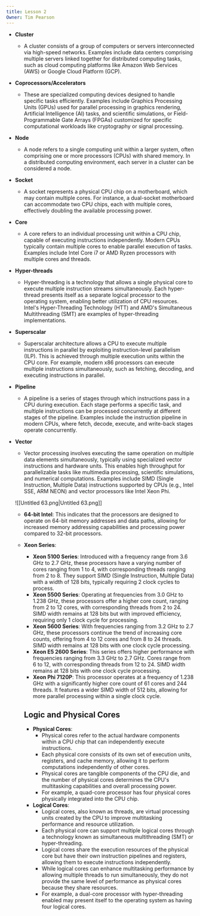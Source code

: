 ```yaml
---
title: Lesson 2
Owner: Tim Pearson
---
```

- **Cluster**
    - A cluster consists of a group of computers or servers interconnected via high-speed networks. Examples include data centers comprising multiple servers linked together for distributed computing tasks, such as cloud computing platforms like Amazon Web Services (AWS) or Google Cloud Platform (GCP).
- **Coprocessors/Accelerators**
    - These are specialized computing devices designed to handle specific tasks efficiently. Examples include Graphics Processing Units (GPUs) used for parallel processing in graphics rendering, Artificial Intelligence (AI) tasks, and scientific simulations, or Field-Programmable Gate Arrays (FPGAs) customized for specific computational workloads like cryptography or signal processing.
- **Node**
    - A node refers to a single computing unit within a larger system, often comprising one or more processors (CPUs) with shared memory. In a distributed computing environment, each server in a cluster can be considered a node.
- **Socket**
    - A socket represents a physical CPU chip on a motherboard, which may contain multiple cores. For instance, a dual-socket motherboard can accommodate two CPU chips, each with multiple cores, effectively doubling the available processing power.
- **Core**
    - A core refers to an individual processing unit within a CPU chip, capable of executing instructions independently. Modern CPUs typically contain multiple cores to enable parallel execution of tasks. Examples include Intel Core i7 or AMD Ryzen processors with multiple cores and threads.
- **Hyper-threads**
    - Hyper-threading is a technology that allows a single physical core to execute multiple instruction streams simultaneously. Each hyper-thread presents itself as a separate logical processor to the operating system, enabling better utilization of CPU resources. Intel's Hyper-Threading Technology (HTT) and AMD's Simultaneous Multithreading (SMT) are examples of hyper-threading implementations.
- **Superscalar**
    - Superscalar architecture allows a CPU to execute multiple instructions in parallel by exploiting instruction-level parallelism (ILP). This is achieved through multiple execution units within the CPU core. For example, modern x86 processors can execute multiple instructions simultaneously, such as fetching, decoding, and executing instructions in parallel.
- **Pipeline**
    - A pipeline is a series of stages through which instructions pass in a CPU during execution. Each stage performs a specific task, and multiple instructions can be processed concurrently at different stages of the pipeline. Examples include the instruction pipeline in modern CPUs, where fetch, decode, execute, and write-back stages operate concurrently.
- **Vector**
    
    - Vector processing involves executing the same operation on multiple data elements simultaneously, typically using specialized vector instructions and hardware units. This enables high throughput for parallelizable tasks like multimedia processing, scientific simulations, and numerical computations. Examples include SIMD (Single Instruction, Multiple Data) instructions supported by CPUs (e.g., Intel SSE, ARM NEON) and vector processors like Intel Xeon Phi.
    
      
    
    ![[Untitled 63.png|Untitled 63.png]]
    
      
    
    - **64-bit Intel**: This indicates that the processors are designed to operate on 64-bit memory addresses and data paths, allowing for increased memory addressing capabilities and processing power compared to 32-bit processors.
    - **Xeon Series**:
        
        - **Xeon 5100 Series**: Introduced with a frequency range from 3.6 GHz to 2.7 GHz, these processors have a varying number of cores ranging from 1 to 4, with corresponding threads ranging from 2 to 8. They support SIMD (Single Instruction, Multiple Data) with a width of 128 bits, typically requiring 2 clock cycles to process.
        - **Xeon 5500 Series**: Operating at frequencies from 3.0 GHz to 1.238 GHz, these processors offer a higher core count, ranging from 2 to 12 cores, with corresponding threads from 2 to 24. SIMD width remains at 128 bits but with improved efficiency, requiring only 1 clock cycle for processing.
        - **Xeon 5600 Series**: With frequencies ranging from 3.2 GHz to 2.7 GHz, these processors continue the trend of increasing core counts, offering from 4 to 12 cores and from 8 to 24 threads. SIMD width remains at 128 bits with one clock cycle processing.
        - **Xeon E5 2600 Series**: This series offers higher performance with frequencies ranging from 3.3 GHz to 2.7 GHz. Cores range from 6 to 12, with corresponding threads from 12 to 24. SIMD width remains at 128 bits with one clock cycle processing.
        - **Xeon Phi 7120P**: This processor operates at a frequency of 1.238 GHz with a significantly higher core count of 61 cores and 244 threads. It features a wider SIMD width of 512 bits, allowing for more parallel processing within a single clock cycle.
        
          
        
        ## Logic and Physical Cores
        
        - **Physical Cores**:
            - Physical cores refer to the actual hardware components within a CPU chip that can independently execute instructions.
            - Each physical core consists of its own set of execution units, registers, and cache memory, allowing it to perform computations independently of other cores.
            - Physical cores are tangible components of the CPU die, and the number of physical cores determines the CPU's multitasking capabilities and overall processing power.
            - For example, a quad-core processor has four physical cores physically integrated into the CPU chip.
        - **Logical Cores**:
            - Logical cores, also known as threads, are virtual processing units created by the CPU to improve multitasking performance and resource utilization.
            - Each physical core can support multiple logical cores through a technology known as simultaneous multithreading (SMT) or hyper-threading.
            - Logical cores share the execution resources of the physical core but have their own instruction pipelines and registers, allowing them to execute instructions independently.
            - While logical cores can enhance multitasking performance by allowing multiple threads to run simultaneously, they do not provide the same level of performance as physical cores because they share resources.
            - For example, a dual-core processor with hyper-threading enabled may present itself to the operating system as having four logical cores.